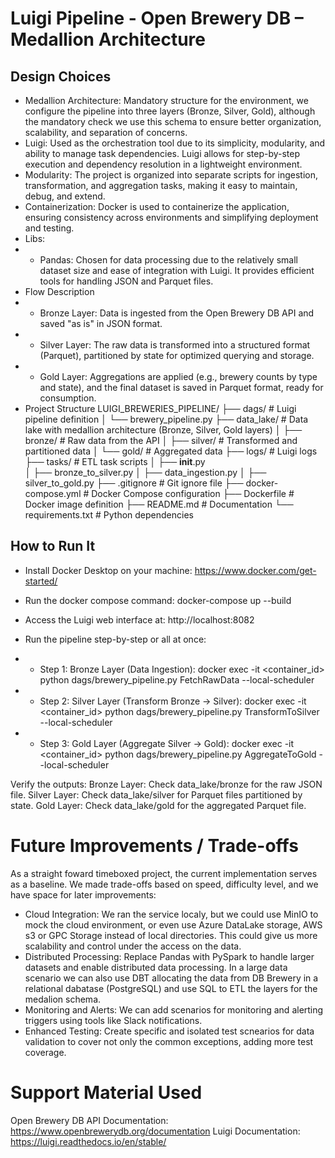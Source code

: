 # Luigi Pipeline - Open Brewery DB – Medallion Architecture

## Design Choices
- Medallion Architecture: Mandatory structure for the environment, we configure the pipeline into three layers (Bronze, Silver, Gold), although the mandatory check we use this schema to ensure better organization, scalability, and separation of concerns.
- Luigi: Used as the orchestration tool due to its simplicity, modularity, and ability to manage task dependencies. Luigi allows for step-by-step execution and dependency resolution in a lightweight environment.
- Modularity: The project is organized into separate scripts for ingestion, transformation, and aggregation tasks, making it easy to maintain, debug, and extend.
- Containerization: Docker is used to containerize the application, ensuring consistency across environments and simplifying deployment and testing.
- Libs:
- - Pandas: Chosen for data processing due to the relatively small dataset size and ease of integration with Luigi. It provides efficient tools for handling JSON and Parquet files.
- Flow Description
- - Bronze Layer: Data is ingested from the Open Brewery DB API and saved "as is" in JSON format.
- - Silver Layer: The raw data is transformed into a structured format (Parquet), partitioned by state for optimized querying and storage.
- - Gold Layer: Aggregations are applied (e.g., brewery counts by type and state), and the final dataset is saved in Parquet format, ready for consumption.
- Project Structure
LUIGI_BREWERIES_PIPELINE/
├── dags/                  # Luigi pipeline definition
│   └── brewery_pipeline.py
├── data_lake/             # Data lake with medallion architecture (Bronze, Silver, Gold layers)
│   ├── bronze/            # Raw data from the API
│   ├── silver/            # Transformed and partitioned data
│   └── gold/              # Aggregated data
├── logs/                  # Luigi logs
├── tasks/                 # ETL task scripts
│   ├── __init__.py        
│   ├── bronze_to_silver.py
│   ├── data_ingestion.py
│   ├── silver_to_gold.py
├── .gitignore             # Git ignore file
├── docker-compose.yml     # Docker Compose configuration
├── Dockerfile             # Docker image definition
├── README.md              # Documentation
└── requirements.txt       # Python dependencies

## How to Run It
- Install Docker Desktop on your machine: https://www.docker.com/get-started/
- Run the docker compose command: docker-compose up --build
- Access the Luigi web interface at: http://localhost:8082

- Run the pipeline step-by-step or all at once:
- - Step 1: Bronze Layer (Data Ingestion): docker exec -it <container_id> python dags/brewery_pipeline.py FetchRawData --local-scheduler
- - Step 2: Silver Layer (Transform Bronze → Silver): docker exec -it <container_id> python dags/brewery_pipeline.py TransformToSilver --local-scheduler
- - Step 3: Gold Layer (Aggregate Silver → Gold): docker exec -it <container_id> python dags/brewery_pipeline.py AggregateToGold --local-scheduler

Verify the outputs:
Bronze Layer: Check data_lake/bronze for the raw JSON file.
Silver Layer: Check data_lake/silver for Parquet files partitioned by state.
Gold Layer: Check data_lake/gold for the aggregated Parquet file.

# Future Improvements / Trade-offs
As a straight foward timeboxed project, the current implementation serves as a baseline. We made trade-offs based on speed, difficulty level, and we have space for later improvements:

- Cloud Integration: We ran the service localy, but we could use MinIO to mock the cloud environment, or even use Azure DataLake storage, AWS s3 or GPC Storage instead of local directories. This could give us more scalability and control under the access on the data.
- Distributed Processing: Replace Pandas with PySpark to handle larger datasets and enable distributed data processing. In a large data scenario we can also use DBT allocating the data from DB Brewery in a relational dabatase (PostgreSQL) and use SQL to ETL the layers for the medalion schema.
- Monitoring and Alerts: We can add scenarios for monitoring and alerting triggers using tools like Slack notifications.
- Enhanced Testing: Create specific and isolated test scnearios for data validation to cover not only the common exceptions, adding more test coverage.

# Support Material Used
Open Brewery DB API Documentation: https://www.openbrewerydb.org/documentation
Luigi Documentation: https://luigi.readthedocs.io/en/stable/